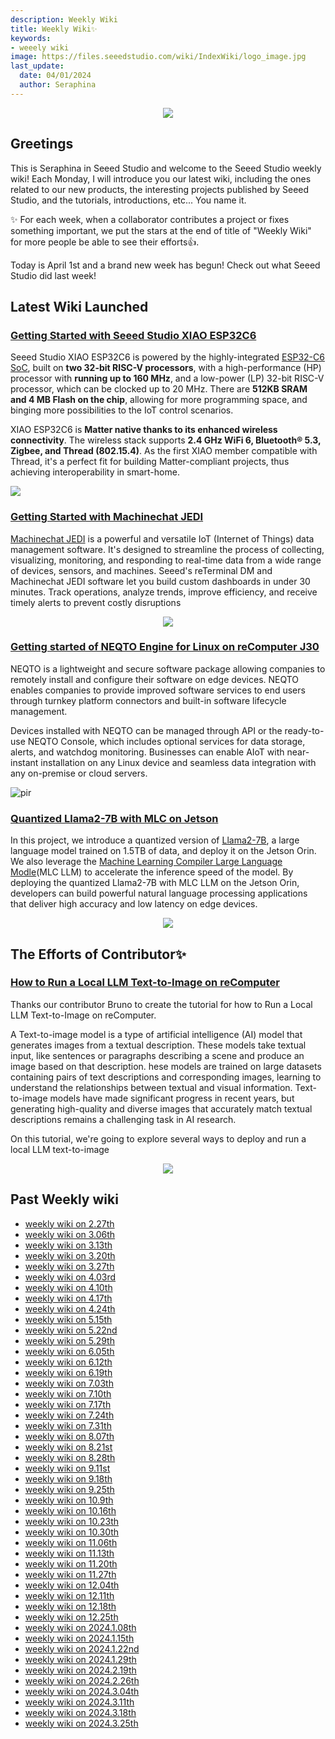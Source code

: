 ```yaml
---
description: Weekly Wiki 
title: Weekly Wiki✨
keywords:
- weeely wiki
image: https://files.seeedstudio.com/wiki/IndexWiki/logo_image.jpg
last_update:
  date: 04/01/2024
  author: Seraphina
---
```


<div align="center"><img width={1000} src="https://files.seeedstudio.com/wiki/IndexWiki/logo.png" /></div>

## Greetings

This is Seraphina in Seeed Studio and welcome to the Seeed Studio weekly wiki! Each Monday, I will introduce you our latest wiki, including the ones related to our new products, the interesting projects published by Seeed Studio, and the tutorials, introductions, etc... You name it.

✨ For each week, when a collaborator contributes a project or fixes something important, we put the stars at the end of title of "Weekly Wiki" for more people be able to see their efforts👍.

Today is April 1st and a brand new week has begun! Check out what Seeed Studio did last week!

## Latest Wiki Launched

### [Getting Started with Seeed Studio XIAO ESP32C6](https://wiki.seeedstudio.com/xiao_esp32c6_getting_started/)

Seeed Studio XIAO ESP32C6 is powered by the highly-integrated [ESP32-C6 SoC](https://www.espressif.com/en/products/socs/esp32-c6), built on **two 32-bit RISC-V processors**, with a high-performance (HP) processor with **running up to 160 MHz**, and a low-power (LP) 32-bit RISC-V processor, which can be clocked up to 20 MHz. There are **512KB SRAM and 4 MB Flash on the chip**, allowing for more programming space, and binging more possibilities to the IoT control scenarios. 

XIAO ESP32C6 is **Matter native thanks to its enhanced wireless connectivity**. The wireless stack supports **2.4 GHz WiFi 6, Bluetooth® 5.3, Zigbee, and Thread (802.15.4)**. As the first XIAO member compatible with Thread, it's a perfect fit for building Matter-compliant projects, thus achieving interoperability in smart-home.

<div style={{textAlign:'center'}}><img src="https://files.seeedstudio.com/wiki/SeeedStudio-XIAO-ESP32C6/img/xiaoc6.jpg" style={{width:500, height:'auto'}}/></div>

### [Getting Started with Machinechat JEDI](https://wiki.seeedstudio.com/reTerminalDM_Introduction_Jedi_MachineChat/)

[Machinechat JEDI](https://www.machinechat.io/jedi) is a powerful and versatile IoT (Internet of Things) data management software. It's designed to streamline the process of collecting, visualizing, monitoring, and responding to real-time data from a wide range of devices, sensors, and machines. Seeed's reTerminal DM and Machinechat JEDI software let you build custom dashboards in under 30 minutes. Track operations, analyze trends, improve efficiency, and receive timely alerts to prevent costly disruptions

<div align="center"><img width={800} src="https://files.seeedstudio.com/wiki/reTerminalDM/JEDI/screenshot1.PNG" /></div>


### [Getting started of NEQTO Engine for Linux on reComputer J30](https://wiki.seeedstudio.com/neqto_engine_for_linux_recomputer/)

NEQTO is a lightweight and secure software package allowing companies to remotely install and configure their software on edge devices. NEQTO enables companies to provide improved software services to end users through turnkey platform connectors and built-in software lifecycle management.

Devices installed with NEQTO can be managed through API or the ready-to-use NEQTO Console, which includes optional services for data storage, alerts, and watchdog monitoring. Businesses can enable AIoT with near-instant installation on any Linux device and seamless data integration with any on-premise or cloud servers.

<p style={{textAlign: 'center'}}><img src="https://files.seeedstudio.com/wiki/wiki-ranger/Contributions/neqto_engine_for_linux_recomputer/header-img_2x.png" alt="pir" width={600} height="auto" /></p>


### [Quantized Llama2-7B with MLC on Jetson](https://wiki.seeedstudio.com/Quantized_Llama2_7B_with_MLC_LLM_on_Jetson)

In this project, we introduce a quantized version of [Llama2-7B](https://huggingface.co/meta-llama/Llama-2-7b-hf), a large language model trained on 1.5TB of data, and deploy it on the Jetson Orin. We also leverage the [Machine Learning Compiler Large Language Modle](https://llm.mlc.ai)(MLC LLM) to accelerate the inference speed of the model. By deploying the quantized Llama2-7B with MLC LLM on the Jetson Orin, developers can build powerful natural language processing applications that deliver high accuracy and low latency on edge devices.

<div align="center"><img width={800} src="https://files.seeedstudio.com/wiki/reComputer-Jetson/A608/MLC_LLM.gif" /></div>


<!-- ## Existed Wiki Updated

### [reTerminal - add adaptation for Bookworm kernel 6.6](https://wiki.seeedstudio.com/reterminal_black_screen/#flash-raspberry-pi-os-which-is-newest-version---bookworm)

we have officially packaged the latest kernel version 6.6.20 into an image package, which includes both 64-bit and 32-bit versions. After conducting thorough testing, by flashing this image, you can resolve the issue of the LCD screen not turning on. -->

<!-- ### [Grove Vision AI Module - Resources](https://wiki.seeedstudio.com/Grove-Vision-AI-Module/#resources)

We've updated to add the resources for Grove Vision AI

### [reServer X86 - Pin information](https://wiki.seeedstudio.com/reServer-Getting-Started/#pin-information)

Here, we have listed the pin information for the 8-Pin Power Connector, 28-Pin Arduino Pinout, 9-Pin COM Pinout, 9-Pin USB2.0 Pinout, and 9-Pin Front Panel Pinout in reServer X86 for everyone's reference. -->

## The Efforts of Contributor✨

### [How to Run a Local LLM Text-to-Image on reComputer](https://wiki.seeedstudio.com/How_to_run_local_llm_text_to_image_on_reComputer/)

Thanks our contributor Bruno to create the tutorial for how to Run a Local LLM Text-to-Image on reComputer.

A Text-to-image model is a type of artificial intelligence (AI) model that generates images from a textual description. These models take textual input, like sentences or paragraphs describing a scene and produce an image based on that description. hese models are trained on large datasets containing pairs of text descriptions and corresponding images, learning to understand the relationships between textual and visual information. Text-to-image models have made significant progress in recent years, but generating high-quality and diverse images that accurately match textual descriptions remains a challenging task in AI research.

On this tutorial, we're going to explore several ways to deploy and run a local LLM text-to-image

<div align="center">
    <img width={800} src="https://files.seeedstudio.com/wiki/wiki-ranger/Contributions/Nvidia_Jetson_recomputer_LLM_texto-to-image/4_keras_generate_image.png" />
</div>


<!-- - Check on [GitHub](https://github.com/orgs/Seeed-Studio/projects/6) for more information.
- We will be really appreciate if you can [share your ideas](https://github.com/orgs/Seeed-Studio/projects/6?pane=issue&itemId=35179519) with us!  -->


## Past Weekly wiki

- [weekly wiki on 2.27th](/Seeed_Elderly/weekly_wiki/wiki227)
- [weekly wiki on 3.06th](/Seeed_Elderly/weekly_wiki/wiki306)
- [weekly wiki on 3.13th](/Seeed_Elderly/weekly_wiki/wiki313)
- [weekly wiki on 3.20th](/Seeed_Elderly/weekly_wiki/wiki320)
- [weekly wiki on 3.27th](/Seeed_Elderly/weekly_wiki/wiki327)
- [weekly wiki on 4.03rd](/Seeed_Elderly/weekly_wiki/wiki403)
- [weekly wiki on 4.10th](/Seeed_Elderly/weekly_wiki/wiki410)
- [weekly wiki on 4.17th](/Seeed_Elderly/weekly_wiki/wiki417)
- [weekly wiki on 4.24th](/Seeed_Elderly/weekly_wiki/wiki424)
- [weekly wiki on 5.15th](/Seeed_Elderly/weekly_wiki/wiki515)
- [weekly wiki on 5.22nd](/Seeed_Elderly/weekly_wiki/wiki522)
- [weekly wiki on 5.29th](/Seeed_Elderly/weekly_wiki/wiki529)
- [weekly wiki on 6.05th](/Seeed_Elderly/weekly_wiki/wiki605)
- [weekly wiki on 6.12th](/Seeed_Elderly/weekly_wiki/wiki612)
- [weekly wiki on 6.19th](/Seeed_Elderly/weekly_wiki/wiki619)
- [weekly wiki on 7.03th](/Seeed_Elderly/weekly_wiki/wiki703)
- [weekly wiki on 7.10th](/Seeed_Elderly/weekly_wiki/wiki710)
- [weekly wiki on 7.17th](/Seeed_Elderly/weekly_wiki/wiki717)
- [weekly wiki on 7.24th](/Seeed_Elderly/weekly_wiki/wiki724)
- [weekly wiki on 7.31th](/Seeed_Elderly/weekly_wiki/wiki731)
- [weekly wiki on 8.07th](/Seeed_Elderly/weekly_wiki/wiki807)
- [weekly wiki on 8.21st](/Seeed_Elderly/weekly_wiki/wiki821)
- [weekly wiki on 8.28th](/Seeed_Elderly/weekly_wiki/wiki828)
- [weekly wiki on 9.11st](/Seeed_Elderly/weekly_wiki/wiki911)
- [weekly wiki on 9.18th](/Seeed_Elderly/weekly_wiki/wiki918)
- [weekly wiki on 9.25th](/Seeed_Elderly/weekly_wiki/wiki925)
- [weekly wiki on 10.9th](/Seeed_Elderly/weekly_wiki/wiki1009)
- [weekly wiki on 10.16th](/Seeed_Elderly/weekly_wiki/wiki1016)
- [weekly wiki on 10.23th](/Seeed_Elderly/weekly_wiki/wiki1023)
- [weekly wiki on 10.30th](/Seeed_Elderly/weekly_wiki/wiki1030)
- [weekly wiki on 11.06th](/Seeed_Elderly/weekly_wiki/wiki1106)
- [weekly wiki on 11.13th](/Seeed_Elderly/weekly_wiki/wiki1113)
- [weekly wiki on 11.20th](/Seeed_Elderly/weekly_wiki/wiki1120)
- [weekly wiki on 11.27th](/Seeed_Elderly/weekly_wiki/wiki1127)
- [weekly wiki on 12.04th](/Seeed_Elderly/weekly_wiki/wiki1204)
- [weekly wiki on 12.11th](/Seeed_Elderly/weekly_wiki/wiki1211)
- [weekly wiki on 12.18th](/Seeed_Elderly/weekly_wiki/wiki1218)
- [weekly wiki on 12.25th](/Seeed_Elderly/weekly_wiki/wiki1225)
- [weekly wiki on 2024.1.08th](/Seeed_Elderly/weekly_wiki/wiki240108)
- [weekly wiki on 2024.1.15th](/Seeed_Elderly/weekly_wiki/wiki240115)
- [weekly wiki on 2024.1.22nd](/Seeed_Elderly/weekly_wiki/wiki240122)
- [weekly wiki on 2024.1.29th](/Seeed_Elderly/weekly_wiki/wiki240129)
- [weekly wiki on 2024.2.19th](/Seeed_Elderly/weekly_wiki/wiki240219)
- [weekly wiki on 2024.2.26th](/Seeed_Elderly/weekly_wiki/wiki240226)
- [weekly wiki on 2024.3.04th](/Seeed_Elderly/weekly_wiki/wiki240304)
- [weekly wiki on 2024.3.11th](/Seeed_Elderly/weekly_wiki/wiki240311)
- [weekly wiki on 2024.3.18th](/Seeed_Elderly/weekly_wiki/wiki240318)
- [weekly wiki on 2024.3.25th](/Seeed_Elderly/weekly_wiki/wiki240325)